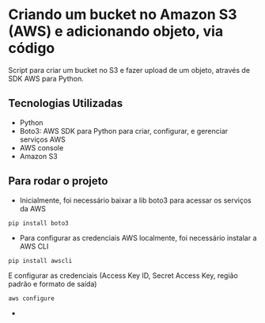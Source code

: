 # Criando um bucket no Amazon S3 (AWS) e adicionando objeto, via código

Script para criar um bucket no S3 e fazer upload de um objeto, através de SDK AWS para Python.

## Tecnologias Utilizadas

- Python
- Boto3: AWS SDK para Python para criar, configurar, e gerenciar serviços AWS
- AWS console
- Amazon S3

## Para rodar o projeto

- Inicialmente, foi necessário baixar a lib boto3 para acessar os serviços da AWS
```
pip install boto3
```
- Para configurar as credenciais AWS localmente, foi necessário instalar a AWS CLI
```
pip install awscli

```
E configurar as credenciais (Access Key ID, Secret Access Key, região padrão e formato de saída)
```
aws configure
```
- 

